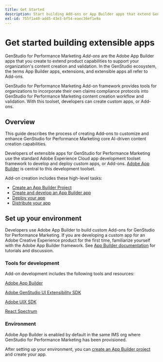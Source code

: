 ```yaml
---
title: Get Started
description: Start building Add-ons or App Builder apps that extend GenStudio for Performance Marketing.
exl-id: 755f1a40-add5-43e3-bf54-eaec36ef1e9a
---
```

# Get started building extensible apps

GenStudio for Performance Marketing _Add-ons_ are the Adobe App Builder apps that you create to extend product capabilities to support your organization's content creation and validation. In the GenStudio ecosystem, the terms App Builder apps, extensions, and extensible apps all refer to Add-ons.

GenStudio for Performance Marketing Add-on framework provides tools for organizations to incorporate their own claims compliance protocols into GenStudio for Performance Marketing content creation workflow and validation. With this toolset, developers can create custom apps, or Add-ons.

## Overview

This guide describes the process of creating Add-ons to customize and enhance GenStudio for Performance Marketing core AI-driven content creation capabilities.

Developers of extensible apps for GenStudio for Performance Marketing use the standard Adobe Experience Cloud app development toolset framework to develop and deploy custom apps, or Add-ons. [Adobe App Builder](https://developer.adobe.com/app-builder/) is central to this development toolset.

Add-on creation includes these high-level tasks:

* [Create an App Builder Project](create-project.md)
* [Create and develop an App Builder app](create-app.md)
* [Deploy your app](deploy-app.md)
* [Distribute your app](distribute-app.md)

## Set up your environment

Developers use Adobe App Builder to build custom Add-ons for GenStudio for Performance Marketing. If you are developing a custom app for an Adobe Creative Experience product for the first time, familiarize yourself with the Adobe App Builder framework. See [App Builder documentation](https://developer.adobe.com/app-builder/docs/overview/) for tutorials and discussion. 

### Tools for development

Add-on development includes the following tools and resources:

[Adobe App Builder](https://developer.adobe.com/app-builder/)

[Adobe GenStudio UI Extensibility SDK](https://github.com/adobe/genstudio-uix-sdk)

[Adobe UIX SDK](https://github.com/adobe/uix-sdk)

[React Spectrum](https://react-spectrum.adobe.com/react-spectrum/getting-started.html)

### Environment

Adobe App Builder is enabled by default in the same IMS org where GenStudio for Performance Marketing has been provisioned. 

After setting up your environment, you can [create an App Builder project](create-project.md) and create your app.
